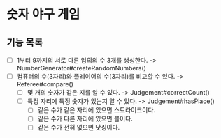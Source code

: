 # 숫자 야구 게임

## 기능 목록

- [ ] 1부터 9까지의 서로 다른 임의의 수 3개를 생성한다. -> NumberGenerator#createRandomNumbers()
- [ ] 컴퓨터의 수(3자리)와 플레이어의 수(3자리)를 비교할 수 있다. -> Referee#compare()
  - [ ] 몇 개의 숫자가 같은 지를 알 수 있다. -> Judgement#correctCount()
  - [ ] 특정 자리에 특정 숫자가 있는지 알 수 있다. -> Judgement#hasPlace()
    - [ ] 같은 수가 같은 자리에 있으면 스트라이크이다.
    - [ ] 같은 수가 다른 자리에 있으면 볼이다.
    - [ ] 같은 수가 전혀 없으면 낫싱이다.

<!-- 객체 지향 프로그래밍
1. 기능을 가지고 있는 클래스를 인스턴스화(=객체)한다.
2. 필요한 기능을 (역할에 맞는) 인스턴스가 수행하게 한다. (의인화)
3. 각 결과를 종합해서 하나의 프로그램을 만든다.
-->

<!-- 위 기능 목록을 수행하기 위해 필요한 클래스들은 무엇이 있을까? -->
